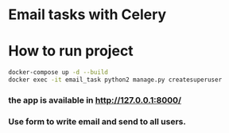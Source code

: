# Email tasks with Celery

# How to run project

```bash
docker-compose up -d --build
docker exec -it email_task python2 manage.py createsuperuser
```
### the app is available in http://127.0.0.1:8000/

### Use form to write email and send to all users.

